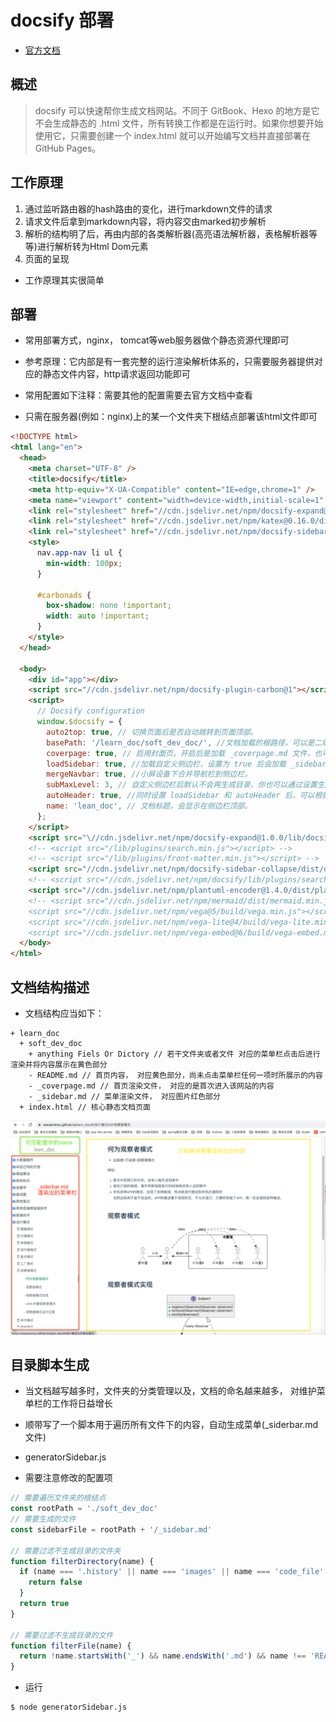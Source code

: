 # docsify 部署
* [官方文档](https://docsify.js.org/)

## 概述
> docsify 可以快速帮你生成文档网站。不同于 GitBook、Hexo 的地方是它不会生成静态的 .html 文件，所有转换工作都是在运行时。如果你想要开始使用它，只需要创建一个 index.html 就可以开始编写文档并直接部署在 GitHub Pages。

## 工作原理
1. 通过监听路由器的hash路由的变化，进行markdown文件的请求
2. 请求文件后拿到markdown内容，将内容交由marked初步解析
3. 解析的结构明了后，再由内部的各类解析器(高亮语法解析器，表格解析器等等)进行解析转为Html Dom元素
4. 页面的呈现

* 工作原理其实很简单

## 部署
* 常用部署方式，nginx， tomcat等web服务器做个静态资源代理即可
* 参考原理：它内部是有一套完整的运行渲染解析体系的，只需要服务器提供对应的静态文件内容，http请求返回功能即可

* 常用配置如下注释：需要其他的配置需要去官方文档中查看
* 只需在服务器(例如：nginx)上的某一个文件夹下根结点部署该html文件即可
```html
<!DOCTYPE html>
<html lang="en">
  <head>
    <meta charset="UTF-8" />
    <title>docsify</title>
    <meta http-equiv="X-UA-Compatible" content="IE=edge,chrome=1" />
    <meta name="viewport" content="width=device-width,initial-scale=1" />
    <link rel="stylesheet" href="//cdn.jsdelivr.net/npm/docsify-expand@1.0.0/themes/vue.css">
    <link rel="stylesheet" href="//cdn.jsdelivr.net/npm/katex@0.16.0/dist/katex.min.css">
    <link rel="stylesheet" href="//cdn.jsdelivr.net/npm/docsify-sidebar-collapse/dist/sidebar-folder.min.css" />
    <style>
      nav.app-nav li ul {
        min-width: 100px;
      }

      #carbonads {
        box-shadow: none !important;
        width: auto !important;
      }
    </style>
  </head>

  <body>
    <div id="app"></div>
    <script src="//cdn.jsdelivr.net/npm/docsify-plugin-carbon@1"></script>
    <script>
      // Docsify configuration
      window.$docsify = {
        auto2top: true, // 切换页面后是否自动跳转到页面顶部。
        basePath: '/learn_doc/soft_dev_doc/', //文档加载的根路径，可以是二级路径或者是其他域名的路径。
        coverpage: true, // 启用封面页。开启后是加载 _coverpage.md 文件，也可以自定义文件名。
        loadSidebar: true, //加载自定义侧边栏，设置为 true 后会加载 _sidebar.md 文件，也可以自定义加载的文件名。
        mergeNavbar: true, //小屏设备下合并导航栏到侧边栏。
        subMaxLevel: 3, // 自定义侧边栏后默认不会再生成目录，你也可以通过设置生成目录的最大层级开启这个功能。
        autoHeader: true, //同时设置 loadSidebar 和 autoHeader 后，可以根据 _sidebar.md 的内容自动为每个页面增加标题。
        name: 'lean_doc', // 文档标题，会显示在侧边栏顶部。
      };
    </script>
    <script src="\//cdn.jsdelivr.net/npm/docsify-expand@1.0.0/lib/docsify.min.js"></script>
    <!-- <script src="/lib/plugins/search.min.js"></script> -->
    <!-- <script src="/lib/plugins/front-matter.min.js"></script> -->
    <script src="//cdn.jsdelivr.net/npm/docsify-sidebar-collapse/dist/docsify-sidebar-collapse.min.js"></script>
    <!-- <script src="//cdn.jsdelivr.net/npm/docsify/lib/plugins/search.min.js"></script> -->
    <script src="//cdn.jsdelivr.net/npm/plantuml-encoder@1.4.0/dist/plantuml-encoder.min.js"></script>
    <!-- <script src="//cdn.jsdelivr.net/npm/mermaid/dist/mermaid.min.js"></script>
    <script src="//cdn.jsdelivr.net/npm/vega@5/build/vega.min.js"></script>
    <script src="//cdn.jsdelivr.net/npm/vega-lite@4/build/vega-lite.min.js"></script>
    <script src="//cdn.jsdelivr.net/npm/vega-embed@6/build/vega-embed.min.js"></script> -->
  </body>
</html>
```

## 文档结构描述
* 文档结构应当如下：
```tree
+ learn_doc
  + soft_dev_doc 
    + anything Fiels Or Dictory // 若干文件夹或者文件 对应的菜单栏点击后进行渲染并将内容展示在黄色部分
    - README.md // 首页内容， 对应黄色部分，尚未点击菜单栏任何一项时所展示的内容
    - _coverpage.md // 首页渲染文件， 对应的是首次进入该网站的内容
    - _sidebar.md // 菜单渲染文件， 对应图片红色部分
  + index.html // 核心静态文档页面
```
![](./images/2022-10-20-01-57-03.png)

## 目录脚本生成
* 当文档越写越多时，文件夹的分类管理以及，文档的命名越来越多， 对维护菜单栏的工作将日益增长
* 顺带写了一个脚本用于遍历所有文件下的内容，自动生成菜单(_siderbar.md文件)

* generatorSidebar.js
* 需要注意修改的配置项
```js
// 需要遍历文件夹的根结点
const rootPath = './soft_dev_doc'
// 需要生成的文件
const sidebarFile = rootPath + '/_sidebar.md'

// 需要过滤不生成目录的文件夹
function filterDirectory(name) {
  if (name === '.history' || name === 'images' || name === 'code_file' || name === 'react_demo') {
    return false
  }
  return true
}

// 需要过滤不生成目录的文件
function filterFile(name) {
  return !name.startsWith('_') && name.endsWith('.md') && name !== 'README.md'
}
```

* 运行
```sh
$ node generatorSidebar.js
```